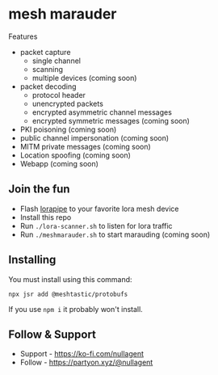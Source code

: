 # mesh marauder

Features

 - packet capture
   * single channel
   * scanning
   * multiple devices (coming soon)
 - packet decoding
   * protocol header
   * unencrypted packets
   * encrypted asymmetric channel messages
   * encrypted symmetric messages (coming soon)
 - PKI poisoning (coming soon)
 - public channel impersonation (coming soon)
 - MITM private messages (coming soon)
 - Location spoofing (coming soon)
 - Webapp (coming soon)

## Join the fun

 * Flash [lorapipe](https://git.devhack.net/djt/lorapipe) to your favorite lora mesh device
 * Install this repo
 * Run `./lora-scanner.sh` to listen for lora traffic
 * Run `./meshmarauder.sh` to start marauding (coming soon)

## Installing

You must install using this command:

`npx jsr add @meshtastic/protobufs`

If you use `npm i` it probably won't install.


## Follow & Support

 * Support - https://ko-fi.com/nullagent
 * Follow - https://partyon.xyz/@nullagent
